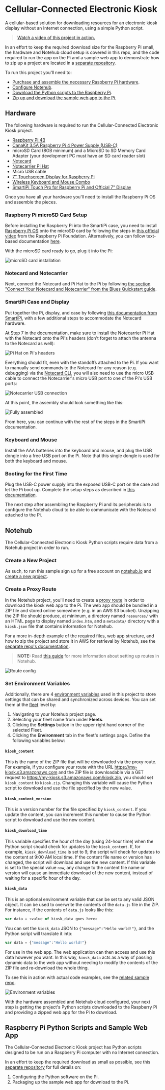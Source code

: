 # Cellular-Connected Electronic Kiosk

A cellular-based solution for downloading resources for an electronic kiosk display without an Internet connection, using a simple Python script.

> [Watch a video of this project in action.](https://www.youtube.com/watch?v=_41cecWfEJ8)

In an effort to keep the required download size for the Raspberry Pi small, the hardware and Notehub cloud setup is covered in this repo, and the code required to run the app on the Pi and a sample web app to demonstrate how to zip up a project are located in a [separate repository](https://github.com/blues/accelerators-cellular-connected-electronic-kiosk).

To run this project you'll need to:

* [Purchase and assemble the necessary Raspberry Pi hardware](#hardware).
* [Configure Notehub](#notehub).
* [Download the Python scripts to the Raspberry Pi](https://github.com/blues/accelerators-cellular-connected-electronic-kiosk/tree/main/scripts).
* [Zip up and download the sample web app to the Pi](https://github.com/blues/accelerators-cellular-connected-electronic-kiosk/tree/main/web-app).

## Hardware

The following hardware is required to run the Cellular-Connected Electronic Kiosk project.

- [Raspberry Pi 4B](https://www.raspberrypi.com/products/raspberry-pi-4-model-b/)
- [CanaKit 3.5A Raspberry Pi 4 Power Supply (USB-C)](https://www.amazon.com/CanaKit-Raspberry-Power-Supply-USB-C/dp/B07TYQRXTK/)
- microSD Card (8GB minimum) and a MicroSD to SD Memory Card Adapter (your development PC must have an SD card reader slot)
- [Notecard](https://shop.blues.io/collections/notecard/products/note-wbna-500)
- [Notecarrier Pi Hat](https://shop.blues.io/products/carr-pi)
- Micro USB cable
- [7" Touchscreen Display for Raspberry Pi](https://www.adafruit.com/product/2718)
- [Wireless Keyboard and Mouse Combo](https://www.adafruit.com/product/1738)
- [SmartiPi Touch Pro for Raspberry Pi and Official 7" Display](https://www.adafruit.com/product/4951)

Once you have all your hardware you'll need to install the Raspberry Pi OS and assemble the pieces.

### Raspberry Pi microSD Card Setup

Before installing the Raspberry Pi into the SmartiPi case, you need to install [Raspberry Pi OS](https://www.raspberrypi.com/software/) onto the microSD card by following the steps in [this official video](https://www.youtube.com/watch?v=ntaXWS8Lk34) from the Raspberry Pi Foundation. Alternatively, you can follow text-based documentation [here](https://projects.raspberrypi.org/en/projects/raspberry-pi-setting-up/2).

With the microSD card ready to go, plug it into the Pi:

![microSD card installation](images/pi-sd.png)

### Notecard and Notecarrier

Next, connect the Notecard and Pi Hat to the Pi by following [the section "Connect Your Notecard and Notecarrier" from the Blues Quickstart guide](https://dev.blues.io/quickstart/notecard-quickstart/notecard-and-notecarrier-pi/#connect-your-notecard-and-notecarrier).

### SmartiPi Case and Display

Put together the Pi, display, and case by following [this documentation from SmartiPi](https://cdn.shopify.com/s/files/1/0793/8029/files/touch_pro_assembly_instructions.pdf?v=1640377735), with a few additional steps to accommodate the Notecard hardware.

At Step 7 in the documentation, make sure to install the Notecarrier Pi Hat with the Notecard onto the Pi's headers (don't forget to attach the antenna to the Notecard as well):

![Pi Hat on Pi's headers](images/pi_hat.jpg)

Everything should fit, even with the standoffs attached to the Pi. If you want to manually send commands to the Notecard for any reason (e.g. debugging) via the [Notecard CLI](https://dev.blues.io/tools-and-sdks/notecard-cli/), you will also need to use the micro USB cable to connect the Notecarrier's micro USB port to one of the Pi's USB ports:

![Notecarrier USB connection](images/notecarrier_usb_connection.jpg)

At this point, the assembly should look something like this:

![Fully assembled](images/full_assembly.jpg)

From here, you can continue with the rest of the steps in the SmartiPi documentation.

### Keyboard and Mouse

Install the AAA batteries into the keyboard and mouse, and plug the USB dongle into a free USB port on the Pi. Note that this single dongle is used for both the keyboard and mouse.

### Booting for the First Time

Plug the USB-C power supply into the exposed USB-C port on the case and let the Pi boot up. Complete the setup steps as described in [this documentation](https://projects.raspberrypi.org/en/projects/raspberry-pi-setting-up/4).

The next step after assembling the Raspberry Pi and its peripherals is to configure the Notehub cloud to be able to communicate with the Notecard attached to the Pi.

## Notehub

The Cellular-Connected Electronic Kiosk Python scripts require data from a Notehub project in order to run. 

### Create a New Project

As such, to run this sample sign up for a free account on [notehub.io](https://notehub.io) and [create a new project](https://dev.blues.io/quickstart/notecard-quickstart/notecard-and-notecarrier-pi/#set-up-notehub).


### Create a Proxy Route

In the Notehub project, you'll need to create a [proxy route](https://dev.blues.io/notecard/notecard-walkthrough/web-transactions/) in order to download the kiosk web app to the Pi. The web app should be bundled in a ZIP file and stored online somewhere (e.g. in an AWS S3 bucket). Unzipping the ZIP file should produce, at minimum, a directory named `resources/` with an HTML page to display named `index.htm`, and a `metadata/` directory with a `kiosk.json` file that contains information for Notehub.

For a more in-depth example of the required files, web app structure, and how to zip the project and store it in AWS for retrieval by Notehub, see the [separate repo's documentation](https://github.com/blues/accelerators-cellular-connected-electronic-kiosk).

> **NOTE:** Read [this guide](https://dev.blues.io/notecard/notecard-walkthrough/web-transactions/) for more information about setting up routes in Notehub.

![Route config](images/route.png)

### Set Environment Variables

Additionally, there are 4 [environment variables](https://dev.blues.io/guides-and-tutorials/notecard-guides/understanding-environment-variables/) used in this project to store settings that can be shared and synchronized across devices. You can set them at the [fleet](https://dev.blues.io/api-reference/glossary/#fleet) level by:

1. Navigating to your Notehub project page.
2. Selecting your fleet name from under **Fleets**.
3. Clicking the **Settings** button in the upper right hand corner of the selected Fleet.
4. Clicking the **Environment** tab in the fleet's settings page. Define the following variables below:

#### `kiosk_content`

This is the name of the ZIP file that will be downloaded via the proxy route. For example, if you configure your route with the URL https://my-kiosk.s3.amazonaws.com and the ZIP file is downloadable via a GET request to https://my-kiosk.s3.amazonaws.com/kiosk.zip, you should set `kiosk_content` to `kiosk.zip`. Changing this variable will cause the Python script to download and use the file specified by the new value.

#### `kiosk_content_version`

This is a version number for the file specified by `kiosk_content`. If you update the content, you can increment this number to cause the Python script to download and use the new content.

#### `kiosk_download_time`

This variable specifies the hour of the day (using 24-hour time) when the Python script should check for updates to the `kiosk_content`. If, for example, `kiosk_download_time` is set to 9, the script will check for updates to the content at 9:00 AM local time. If the content file name or version has changed, the script will download and use the new content. If this variable is set to the special value `now`, any change to the content file name or version will cause an immediate download of the new content, instead of waiting for a specific hour of the day.

#### `kiosk_data`

This is an optional environment variable that can be set to any valid JSON object. It can be used to overwrite the contents of the `data.js` file in the ZIP. For instance, if the contents of `data.js` looks like this:

```javascript
var data = <value of kiosk_data goes here>
```

You can set the `kiosk_data` JSON to `{"message":"Hello world!"}`, and the Python script will translate it into:

```javascript
var data = {"message":"Hello world!"}
```

For use in the web app. The web application can then access and use this data however you want. In this way, `kiosk_data` acts as a way of passing dynamic data to the web app without needing to modify the contents of the ZIP file and re-download the whole thing.

To see this in action with actual code examples, see the [related sample repo](https://github.com/blues/accelerators-cellular-connected-electronic-kiosk).

![Environment variables](images/env_vars.png)

With the hardware assembled and Notehub cloud configured, your next step is getting the project's Python scripts downloaded to the Raspberry Pi and providing a zipped web app for the Pi to download.

## Raspberry Pi Python Scripts and Sample Web App

The Cellular-Connected Electronic Kiosk project has Python scripts designed to be run on a Raspberry Pi computer with no Internet connection.

In an effort to keep the required download as small as possible, see this [separate repository](https://github.com/blues/accelerators-cellular-connected-electronic-kiosk) for full details on:

1. Configuring the Python software on the Pi.
2. Packaging up the sample web app for download to the Pi. 
